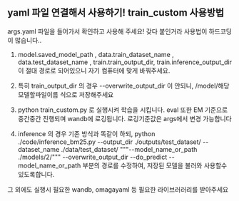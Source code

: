 

## yaml 파일 연결해서 사용하기! train_custom 사용방법
args.yaml 파일을 들어가서 확인하고 사용해 주세요!
갖다 붙인거라 사용법이 하드코딩이 많습니다..

1. model.saved_model_path , data.train_dataset_name , data.test_dataset_name , train.train_output_dir, train.inference_output_dir 이 절대 경로로 되어있으니 자기 컴퓨터에 맞게 바꿔주세요.

2. 특히 train_output_dir 의 경우 --overwrite_output_dir 이 안되니, /model/해당모델할파일이름 식으로 저장해주세요

3. python train_custom.py 로 실행시켜 학습을 시킵니다. eval 또한 EM 기준으로 중간중간 진행되며 wandb에 로깅됩니다. 로깅기준값은 args에서 변경 가능합니다

4. inference 의 경우 기존 방식과 똑같이 하되, 
python ./code/inference_bm25.py --output_dir ./outputs/test_dataset/ --dataset_name ./data/test_dataset/ """--model_name_or_path ./models/2/""" --overwrite_output_dir --do_predict 
--model_name_or_path 부분의 경로를 수정하여, 저장된 모델을 불러와 사용할수있도록합니다.

그 외에도 실행시 필요한 wandb, omagayaml 등 필요한 라이브러러리를 받아주세요
